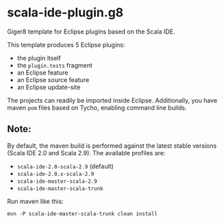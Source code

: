 scala-ide-plugin.g8
===================

Giger8 template for Eclipse plugins based on the Scala IDE.

This template produces 5 Eclipse plugins:

* the plugin itself
* the `plugin.tests` fragment
* an Eclipse feature
* an Eclipse source feature
* an Eclipse update-site

The projects can readily be imported inside Eclipse. Additionally, you have maven `pom` files
based on Tycho, enabling command line builds.

## Note:

By default, the maven build is performed against the latest stable versions (Scala IDE 2.0 and Scala 2.9).
The available profiles are:

* `scala-ide-2.0-scala-2.9` (default)
* `scala-ide-2.0.x-scala-2.9`
* `scala-ide-master-scala-2.9`
* `scala-ide-master-scala-trunk`

Run maven like this:

    mvn -P scala-ide-master-scala-trunk clean install

